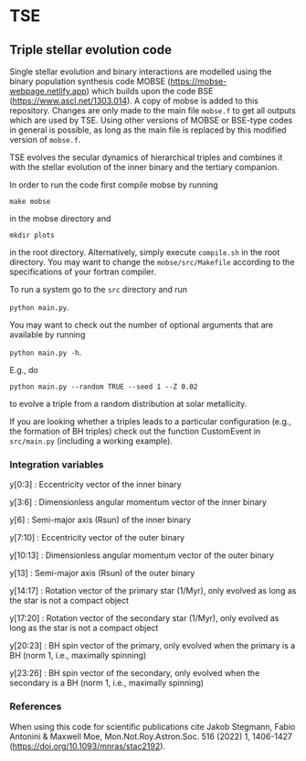 # TSE

## Triple stellar evolution code

Single stellar evolution and binary interactions are modelled using the binary population synthesis code MOBSE (https://mobse-webpage.netlify.app) which builds upon the code BSE (https://www.ascl.net/1303.014). A copy of mobse is added to this repository. Changes are only made to the main file `mobse.f` to get all outputs which are used by TSE. Using other versions of MOBSE or BSE-type codes in general is possible, as long as the main file is replaced by this modified version of `mobse.f`.

TSE evolves the secular dynamics of hierarchical triples and combines it with the stellar evolution of the inner binary and the tertiary companion.

In order to run the code first compile mobse by running 

`make mobse`

in the mobse directory and

`mkdir plots`

in the root directory. Alternatively, simply execute `compile.sh` in the root directory. You may want to change the `mobse/src/Makefile` according to the specifications of your fortran compiler.

To run a system go to the `src` directory and run

`python main.py`.

You may want to check out the number of optional arguments that are available by running

`python main.py -h`.

E.g., do 

`python main.py --random TRUE --seed 1 --Z 0.02`

to evolve a triple from a random distribution at solar metallicity.

If you are looking whether a triples leads to a particular configuration (e.g., the formation of BH triples) check out the function CustomEvent in `src/main.py` (including a working example).

### Integration variables

y[0:3] : Eccentricity vector of the inner binary

y[3:6] : Dimensionless angular momentum vector of the inner binary

y[6] : Semi-major axis (Rsun) of the inner binary

y[7:10] : Eccentricity vector of the outer binary

y[10:13] : Dimensionless angular momentum vector of the outer binary

y[13] : Semi-major axis (Rsun) of the outer binary

y[14:17] : Rotation vector of the primary star (1/Myr), only evolved as long as the star is not a compact object

y[17:20] : Rotation vector of the secondary star (1/Myr), only evolved as long as the star is not a compact object

y[20:23] : BH spin vector of the primary, only evolved when the primary is a BH (norm 1, i.e., maximally spinning)

y[23:26] : BH spin vector of the secondary, only evolved when the secondary is a BH (norm 1, i.e., maximally spinning)

### References

When using this code for scientific publications cite Jakob Stegmann, Fabio Antonini & Maxwell Moe, Mon.Not.Roy.Astron.Soc. 516 (2022) 1, 1406-1427 (https://doi.org/10.1093/mnras/stac2192).
